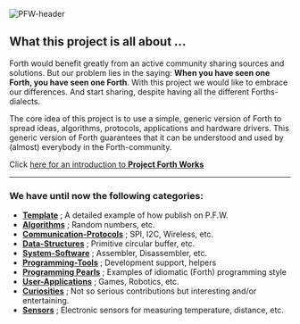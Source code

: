 ![PFW-header](https://user-images.githubusercontent.com/11397265/140953670-5528129a-9498-41b6-ba44-694ef08b69c5.jpg)

## What this project is all about ...

Forth would benefit greatly from an active community sharing sources and solutions. But our problem lies in the saying: **When you have seen one Forth, you have seen one Forth**. 
With this project we would like to embrace our differences. And start sharing, despite having all the different Forths-dialects.   

The core idea of this project is to use a simple, generic version of Forth to spread ideas, algorithms, protocols, applications and hardware drivers. This generic version of Forth guarantees that it can be understood and used by (almost) everybody in the Forth-community. 

Click [here for an introduction to **Project Forth Works**](https://Project-Forth-Works.github.io/)
  *** 
### We have until now the following categories:

- [****Template****](https://github.com/project-forth-works/project-forth-works.github.io/tree/main/Template) ; A detailed example of how publish on P.F.W.  
- [****Algorithms****](Algorithms) ; Random numbers, etc.  
- [****Communication-Protocols****](Communication-Protocols) ; SPI, I2C, Wireless, etc.  
- [****Data-Structures****](Data-Structures) ; Primitive circular buffer, etc.  
- [****System-Software****](System-Software) ; Assembler, Disassembler, etc.  
- [****Programming-Tools****](Programming-Tools) ; Development support, helpers  
- [****Programming Pearls****](Programming-Pearls) ; Examples of idiomatic (Forth) programming style  
- [****User-Applications****](User-Applications) ; Games, Robotics, etc.  
- [****Curiosities****](Curiosities) ; Not so serious contributions but interesting and/or entertaining.  
- [****Sensors****](Sensors) ; Electronic sensors for measuring temperature, distance, etc.  
